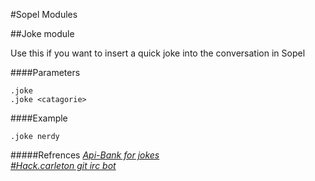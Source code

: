 #Sopel Modules

##Joke module

Use this if you want to insert a quick joke into the conversation in Sopel

####Parameters
```
.joke
.joke <catagorie>
```

####Example
```
.joke nerdy
```

#####Refrences
*[Api-Bank for jokes][1]* 			<br>
*[#Hack.carleton git irc bot][2]*

[1]:http://www.icndb.com/api/
[2]:https://github.com/guyhughes/scsprof
